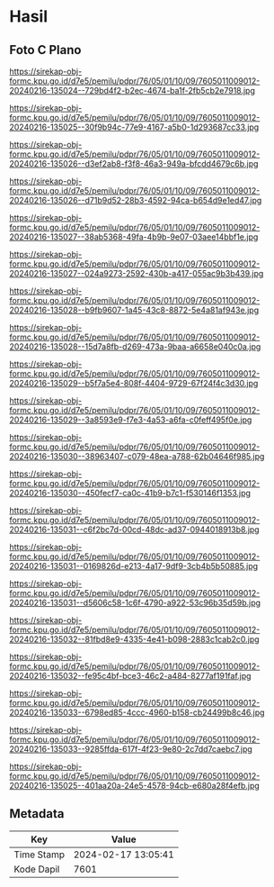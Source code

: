 # Hasil

## Foto C Plano

https://sirekap-obj-formc.kpu.go.id/d7e5/pemilu/pdpr/76/05/01/10/09/7605011009012-20240216-135024--729bd4f2-b2ec-4674-ba1f-2fb5cb2e7918.jpg

https://sirekap-obj-formc.kpu.go.id/d7e5/pemilu/pdpr/76/05/01/10/09/7605011009012-20240216-135025--30f9b94c-77e9-4167-a5b0-1d293687cc33.jpg

https://sirekap-obj-formc.kpu.go.id/d7e5/pemilu/pdpr/76/05/01/10/09/7605011009012-20240216-135026--d3ef2ab8-f3f8-46a3-949a-bfcdd4679c6b.jpg

https://sirekap-obj-formc.kpu.go.id/d7e5/pemilu/pdpr/76/05/01/10/09/7605011009012-20240216-135026--d71b9d52-28b3-4592-94ca-b654d9e1ed47.jpg

https://sirekap-obj-formc.kpu.go.id/d7e5/pemilu/pdpr/76/05/01/10/09/7605011009012-20240216-135027--38ab5368-49fa-4b9b-9e07-03aee14bbf1e.jpg

https://sirekap-obj-formc.kpu.go.id/d7e5/pemilu/pdpr/76/05/01/10/09/7605011009012-20240216-135027--024a9273-2592-430b-a417-055ac9b3b439.jpg

https://sirekap-obj-formc.kpu.go.id/d7e5/pemilu/pdpr/76/05/01/10/09/7605011009012-20240216-135028--b9fb9607-1a45-43c8-8872-5e4a81af943e.jpg

https://sirekap-obj-formc.kpu.go.id/d7e5/pemilu/pdpr/76/05/01/10/09/7605011009012-20240216-135028--15d7a8fb-d269-473a-9baa-a6658e040c0a.jpg

https://sirekap-obj-formc.kpu.go.id/d7e5/pemilu/pdpr/76/05/01/10/09/7605011009012-20240216-135029--b5f7a5e4-808f-4404-9729-67f24f4c3d30.jpg

https://sirekap-obj-formc.kpu.go.id/d7e5/pemilu/pdpr/76/05/01/10/09/7605011009012-20240216-135029--3a8593e9-f7e3-4a53-a6fa-c0feff495f0e.jpg

https://sirekap-obj-formc.kpu.go.id/d7e5/pemilu/pdpr/76/05/01/10/09/7605011009012-20240216-135030--38963407-c079-48ea-a788-62b04646f985.jpg

https://sirekap-obj-formc.kpu.go.id/d7e5/pemilu/pdpr/76/05/01/10/09/7605011009012-20240216-135030--450fecf7-ca0c-41b9-b7c1-f530146f1353.jpg

https://sirekap-obj-formc.kpu.go.id/d7e5/pemilu/pdpr/76/05/01/10/09/7605011009012-20240216-135031--c6f2bc7d-00cd-48dc-ad37-0944018913b8.jpg

https://sirekap-obj-formc.kpu.go.id/d7e5/pemilu/pdpr/76/05/01/10/09/7605011009012-20240216-135031--0169826d-e213-4a17-9df9-3cb4b5b50885.jpg

https://sirekap-obj-formc.kpu.go.id/d7e5/pemilu/pdpr/76/05/01/10/09/7605011009012-20240216-135031--d5606c58-1c6f-4790-a922-53c96b35d59b.jpg

https://sirekap-obj-formc.kpu.go.id/d7e5/pemilu/pdpr/76/05/01/10/09/7605011009012-20240216-135032--81fbd8e9-4335-4e41-b098-2883c1cab2c0.jpg

https://sirekap-obj-formc.kpu.go.id/d7e5/pemilu/pdpr/76/05/01/10/09/7605011009012-20240216-135032--fe95c4bf-bce3-46c2-a484-8277af191faf.jpg

https://sirekap-obj-formc.kpu.go.id/d7e5/pemilu/pdpr/76/05/01/10/09/7605011009012-20240216-135033--6798ed85-4ccc-4960-b158-cb24499b8c46.jpg

https://sirekap-obj-formc.kpu.go.id/d7e5/pemilu/pdpr/76/05/01/10/09/7605011009012-20240216-135033--9285ffda-617f-4f23-9e80-2c7dd7caebc7.jpg

https://sirekap-obj-formc.kpu.go.id/d7e5/pemilu/pdpr/76/05/01/10/09/7605011009012-20240216-135025--401aa20a-24e5-4578-94cb-e680a28f4efb.jpg


## Metadata

| Key        | Value               |
| ---------- | ------------------- |
| Time Stamp | 2024-02-17 13:05:41 |
| Kode Dapil | 7601                |



